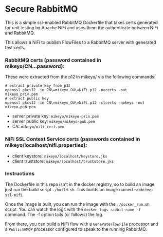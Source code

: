# Secure RabbitMQ
This is a simple ssl-enabled RabbitMQ Dockerfile that takes certs generated for unit testing by Apache NiFi and uses them the authenticate between NiFi and RabbitMQ.

This allows a NiFi to publish FlowFiles to a RabbitMQ server with generated test certs.

### RabbitMQ certs (password contained in mikeyo/CN...password):
These were extracted from the p12 in mikeyo/ via the following commands:
```
# extract private key from p12
openssl pkcs12 -in CN\=mikeyo_OU\=NiFi.p12 -nocerts -out mikeyo_priv.pem
# extract public key
openssl pkcs12 -in CN\=mikeyo_OU\=NiFi.p12 -clcerts -nokeys -out mikeyo-pub.pem
```

 - server private key: `mikeyo/mikeyo-priv.pem`
 - server public key: `mikeyo/mikeyo-pub.pem`
 - CA: `mikeyo/nifi-cert.pem`
 
### NiFi SSL Context Service certs (passwords contained in mikeyo/localhost/nifi.properties):
 - client keystore: `mikeyo/localhost/keystore.jks`
 - client truststore: `mikeyo/localhost/truststore.jks`
 
### Instructions
The Dockerfile in this repo isn't in the docker registry, so to build an image just run the build script `./build.sh`. This builds an image named `rabbitmq-ssl-nifi`.

Once the image is built, you can run the image with the `./docker_run.sh` script. You can watch the logs with the `docker logs rabbit-name -f` command. The -f option tails (or follows) the log.

From there, you can build a NiFi flow with a `GenerateFlowFile` processor and a `PublishAMQP` processor configured to speak to the running RabbitMQ.
